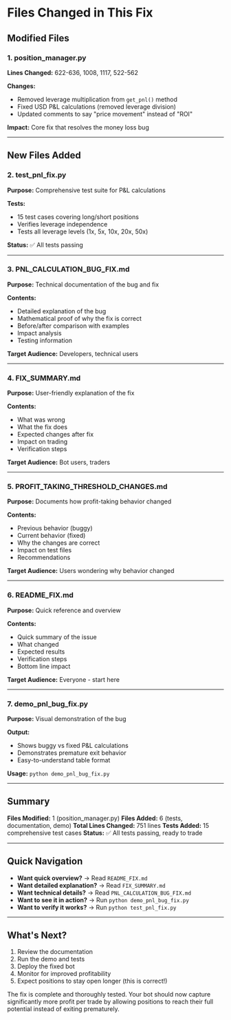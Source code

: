 # Files Changed in This Fix

## Modified Files

### 1. position_manager.py
**Lines Changed:** 622-636, 1008, 1117, 522-562

**Changes:**
- Removed leverage multiplication from `get_pnl()` method
- Fixed USD P&L calculations (removed leverage division)
- Updated comments to say "price movement" instead of "ROI"

**Impact:** Core fix that resolves the money loss bug

---

## New Files Added

### 2. test_pnl_fix.py
**Purpose:** Comprehensive test suite for P&L calculations

**Tests:**
- 15 test cases covering long/short positions
- Verifies leverage independence
- Tests all leverage levels (1x, 5x, 10x, 20x, 50x)

**Status:** ✅ All tests passing

---

### 3. PNL_CALCULATION_BUG_FIX.md
**Purpose:** Technical documentation of the bug and fix

**Contents:**
- Detailed explanation of the bug
- Mathematical proof of why the fix is correct
- Before/after comparison with examples
- Impact analysis
- Testing information

**Target Audience:** Developers, technical users

---

### 4. FIX_SUMMARY.md
**Purpose:** User-friendly explanation of the fix

**Contents:**
- What was wrong
- What the fix does
- Expected changes after fix
- Impact on trading
- Verification steps

**Target Audience:** Bot users, traders

---

### 5. PROFIT_TAKING_THRESHOLD_CHANGES.md
**Purpose:** Documents how profit-taking behavior changed

**Contents:**
- Previous behavior (buggy)
- Current behavior (fixed)
- Why the changes are correct
- Impact on test files
- Recommendations

**Target Audience:** Users wondering why behavior changed

---

### 6. README_FIX.md
**Purpose:** Quick reference and overview

**Contents:**
- Quick summary of the issue
- What changed
- Expected results
- Verification steps
- Bottom line impact

**Target Audience:** Everyone - start here

---

### 7. demo_pnl_bug_fix.py
**Purpose:** Visual demonstration of the bug

**Output:**
- Shows buggy vs fixed P&L calculations
- Demonstrates premature exit behavior
- Easy-to-understand table format

**Usage:** `python demo_pnl_bug_fix.py`

---

## Summary

**Files Modified:** 1 (position_manager.py)
**Files Added:** 6 (tests, documentation, demo)
**Total Lines Changed:** 751 lines
**Tests Added:** 15 comprehensive test cases
**Status:** ✅ All tests passing, ready to trade

---

## Quick Navigation

- **Want quick overview?** → Read `README_FIX.md`
- **Want detailed explanation?** → Read `FIX_SUMMARY.md`
- **Want technical details?** → Read `PNL_CALCULATION_BUG_FIX.md`
- **Want to see it in action?** → Run `python demo_pnl_bug_fix.py`
- **Want to verify it works?** → Run `python test_pnl_fix.py`

---

## What's Next?

1. Review the documentation
2. Run the demo and tests
3. Deploy the fixed bot
4. Monitor for improved profitability
5. Expect positions to stay open longer (this is correct!)

The fix is complete and thoroughly tested. Your bot should now capture significantly more profit per trade by allowing positions to reach their full potential instead of exiting prematurely.
